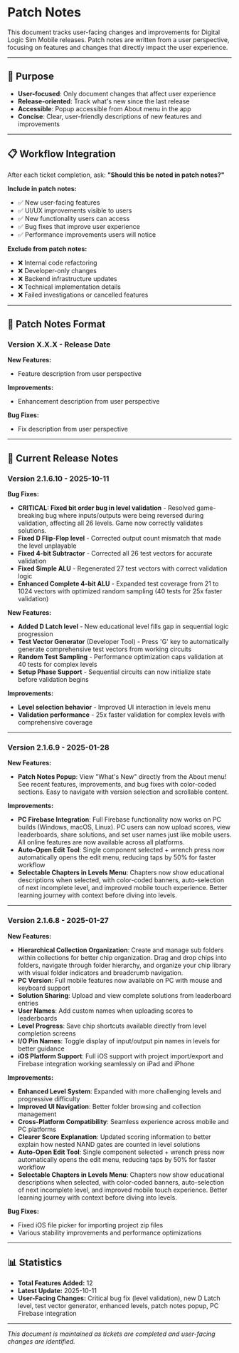 # Patch Notes

This document tracks user-facing changes and improvements for Digital Logic Sim Mobile releases. Patch notes are written from a user perspective, focusing on features and changes that directly impact the user experience.

---

## 🎯 **Purpose**
- **User-focused**: Only document changes that affect user experience
- **Release-oriented**: Track what's new since the last release
- **Accessible**: Popup accessible from About menu in the app
- **Concise**: Clear, user-friendly descriptions of new features and improvements

---

## 📋 **Workflow Integration**
After each ticket completion, ask: **"Should this be noted in patch notes?"**

**Include in patch notes:**
- ✅ New user-facing features
- ✅ UI/UX improvements visible to users
- ✅ New functionality users can access
- ✅ Bug fixes that improve user experience
- ✅ Performance improvements users will notice

**Exclude from patch notes:**
- ❌ Internal code refactoring
- ❌ Developer-only changes
- ❌ Backend infrastructure updates
- ❌ Technical implementation details
- ❌ Failed investigations or cancelled features

---

## 📝 **Patch Notes Format**

### **Version X.X.X** - Release Date
**New Features:**
- Feature description from user perspective

**Improvements:**
- Enhancement description from user perspective

**Bug Fixes:**
- Fix description from user perspective

---

## 🚀 **Current Release Notes**

### **Version 2.1.6.10** - 2025-10-11

**Bug Fixes:**
- **CRITICAL: Fixed bit order bug in level validation** - Resolved game-breaking bug where inputs/outputs were being reversed during validation, affecting all 26 levels. Game now correctly validates solutions.
- **Fixed D Flip-Flop level** - Corrected output count mismatch that made the level unplayable
- **Fixed 4-bit Subtractor** - Corrected all 26 test vectors for accurate validation
- **Fixed Simple ALU** - Regenerated 27 test vectors with correct validation logic
- **Enhanced Complete 4-bit ALU** - Expanded test coverage from 21 to 1024 vectors with optimized random sampling (40 tests for 25x faster validation)

**New Features:**
- **Added D Latch level** - New educational level fills gap in sequential logic progression
- **Test Vector Generator** (Developer Tool) - Press 'G' key to automatically generate comprehensive test vectors from working circuits
- **Random Test Sampling** - Performance optimization caps validation at 40 tests for complex levels
- **Setup Phase Support** - Sequential circuits can now initialize state before validation begins

**Improvements:**
- **Level selection behavior** - Improved UI interaction in levels menu
- **Validation performance** - 25x faster validation for complex levels with comprehensive coverage

---

### **Version 2.1.6.9** - 2025-01-28

**New Features:**
- **Patch Notes Popup**: View "What's New" directly from the About menu! See recent features, improvements, and bug fixes with color-coded sections. Easy to navigate with version selection and scrollable content.

**Improvements:**
- **PC Firebase Integration**: Full Firebase functionality now works on PC builds (Windows, macOS, Linux). PC users can now upload scores, view leaderboards, share solutions, and set user names just like mobile users. All online features are now available across all platforms.
- **Auto-Open Edit Tool**: Single component selected + wrench press now automatically opens the edit menu, reducing taps by 50% for faster workflow
- **Selectable Chapters in Levels Menu**: Chapters now show educational descriptions when selected, with color-coded banners, auto-selection of next incomplete level, and improved mobile touch experience. Better learning journey with context before diving into levels.

---

### **Version 2.1.6.8** - 2025-01-27

**New Features:**
- **Hierarchical Collection Organization**: Create and manage sub folders within collections for better chip organization. Drag and drop chips into folders, navigate through folder hierarchy, and organize your chip library with visual folder indicators and breadcrumb navigation.
- **PC Version**: Full mobile features now available on PC with mouse and keyboard support
- **Solution Sharing**: Upload and view complete solutions from leaderboard entries
- **User Names**: Add custom names when uploading scores to leaderboards
- **Level Progress**: Save chip shortcuts available directly from level completion screens
- **I/O Pin Names**: Toggle display of input/output pin names in levels for better guidance
- **iOS Platform Support**: Full iOS support with project import/export and Firebase integration working seamlessly on iPad and iPhone

**Improvements:**
- **Enhanced Level System**: Expanded with more challenging levels and progressive difficulty
- **Improved UI Navigation**: Better folder browsing and collection management
- **Cross-Platform Compatibility**: Seamless experience across mobile and PC platforms
- **Clearer Score Explanation**: Updated scoring information to better explain how nested NAND gates are counted in level solutions
- **Auto-Open Edit Tool**: Single component selected + wrench press now automatically opens the edit menu, reducing taps by 50% for faster workflow
- **Selectable Chapters in Levels Menu**: Chapters now show educational descriptions when selected, with color-coded banners, auto-selection of next incomplete level, and improved mobile touch experience. Better learning journey with context before diving into levels.

**Bug Fixes:**
- Fixed iOS file picker for importing project zip files
- Various stability improvements and performance optimizations

---

## 📊 **Statistics**
- **Total Features Added:** 12
- **Latest Update:** 2025-10-11
- **User-Facing Changes:** Critical bug fix (level validation), new D Latch level, test vector generator, enhanced levels, patch notes popup, PC Firebase integration

---

*This document is maintained as tickets are completed and user-facing changes are identified.*
